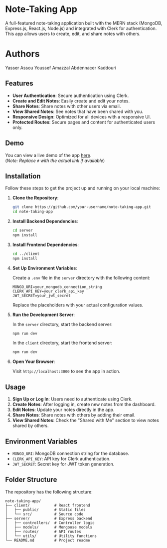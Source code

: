# Note-Taking App

A full-featured note-taking application built with the MERN stack (MongoDB, Express.js, React.js, Node.js) and integrated with Clerk for authentication. This app allows users to create, edit, and share notes with others.

# Authors

Yasser Assou
Youssef Amazzal
Abdennacer Kaddouri

## Features

- **User Authentication**: Secure authentication using Clerk.
- **Create and Edit Notes**: Easily create and edit your notes.
- **Share Notes**: Share notes with other users via email.
- **View Shared Notes**: See notes that have been shared with you.
- **Responsive Design**: Optimized for all devices with a responsive UI.
- **Protected Routes**: Secure pages and content for authenticated users only.

## Demo

You can view a live demo of the app [here](#).  
(*Note: Replace `#` with the actual link if available*)

## Installation

Follow these steps to get the project up and running on your local machine:

1. **Clone the Repository**:

   ```bash
   git clone https://github.com/your-username/note-taking-app.git
   cd note-taking-app
   ```

2. **Install Backend Dependencies**:

   ```bash
   cd server
   npm install
   ```

3. **Install Frontend Dependencies**:

   ```bash
   cd ../client
   npm install
   ```

4. **Set Up Environment Variables**:

   Create a `.env` file in the `server` directory with the following content:

   ```env
   MONGO_URI=your_mongodb_connection_string
   CLERK_API_KEY=your_clerk_api_key
   JWT_SECRET=your_jwt_secret
   ```

   Replace the placeholders with your actual configuration values.

5. **Run the Development Server**:

   In the `server` directory, start the backend server:

   ```bash
   npm run dev
   ```

   In the `client` directory, start the frontend server:

   ```bash
   npm run dev
   ```

6. **Open Your Browser**:

   Visit `http://localhost:3000` to see the app in action.

## Usage

1. **Sign Up or Log In**: Users need to authenticate using Clerk.
2. **Create Notes**: After logging in, create new notes from the dashboard.
3. **Edit Notes**: Update your notes directly in the app.
4. **Share Notes**: Share notes with others by adding their email.
5. **View Shared Notes**: Check the "Shared with Me" section to view notes shared by others.

## Environment Variables

- `MONGO_URI`: MongoDB connection string for the database.
- `CLERK_API_KEY`: API key for Clerk authentication.
- `JWT_SECRET`: Secret key for JWT token generation.

## Folder Structure

The repository has the following structure:

```plaintext
note-taking-app/
├── client/           # React frontend
│   ├── public/       # Static files
│   └── src/          # Source code
├── server/           # Express backend
│   ├── controllers/  # Controller logic
│   ├── models/       # Mongoose models
│   ├── routes/       # API routes
│   └── utils/        # Utility functions
└── README.md         # Project readme
```
